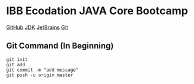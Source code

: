 # IBB Ecodation JAVA Core Bootcamp
[GitHub](https://github.com/basrioglumehmet/ibb_java_core_se)
[JDK](https://www.oracle.com/tr/java/technologies/downloads/)
[JetBrains](https://www.jetbrains.com/idea/download/?section=windows)
[Git](https://git-scm.com/downloads)

## Git Command (In Beginning)
```shell
git init
git add .
git commit -m "add message"
git push -u origin master
```

